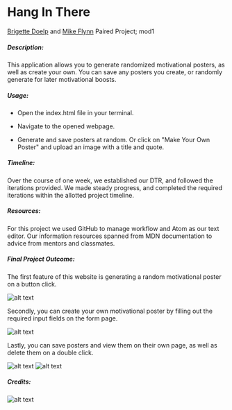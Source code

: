 # Hang In There

[Brigette Doelp](https://github.com/BrigetteDoelp) and [Mike Flynn](https://github.com/mdflynn) Paired Project; mod1

##### Description:

This application allows you to generate randomized motivational posters, as well as create your own. You can save any posters you create, or randomly generate for later motivational boosts.

##### Usage:
- Open the index.html file in your terminal.

- Navigate to the opened webpage.

- Generate and save posters at random. Or click on "Make Your Own Poster" and upload an image with a title and quote.

##### Timeline:

Over the course of one week, we established our DTR, and followed the iterations provided. We made steady progress, and completed the required iterations within the allotted project timeline.

##### Resources:

For this project we used GitHub to manage workflow and Atom as our text editor.
Our information resources spanned from MDN documentation to advice from mentors and classmates.

##### Final Project Outcome:

The first feature of this website is generating a random motivational poster on a button click.

![alt text](https://i.imgur.com/56PWgZO.gif)

Secondly, you can create your own motivational poster by filling out the required input fields on the form page.

![alt text](https://i.imgur.com/F73IuSL.gif)

Lastly, you can save posters and view them on their own page, as well as delete them on a double click.

![alt text](https://i.imgur.com/XvGYfxT.gif)
![alt text](https://i.imgur.com/5xNvxVs.gif)

##### Credits:

![alt text](https://i.imgur.com/sYUdYNM.png)
